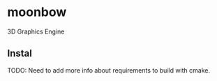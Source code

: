 # moonbow
3D Graphics Engine

## Instal
TODO: Need to add more info about requirements to build with cmake.
